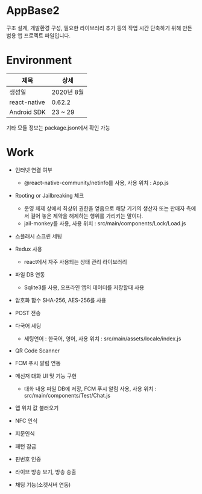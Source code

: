 # AppBase2

구조 설계, 개발환경 구성, 필요한 라이브러리 추가 등의 작업 시간 단축하기 위해 만든 범용 앱 프로젝트 파일입니다.

# Environment
|제목|상세|
|------|---|
|생성일|2020년 8월|
|react-native|0.62.2|
|Android SDK|23 ~ 29|

기타 모듈 정보는 package.json에서 확인 가능

# Work
* 인터넷 연결 여부
    * @react-native-community/netinfo를 사용, 사용 위치 : App.js

* Rooting or Jailbreaking 체크
    * 운영 체제 상에서 최상위 권한을 얻음으로 해당 기기의 생산자 또는 판매자 측에서 걸어 놓은 제약을 해제하는 행위를 가리키는 말이다.
    * jail-monkey를 사용, 사용 위치 : src/main/components/Lock/Load.js
* 스플래시 스크린 세팅
* Redux 사용
    * react에서 자주 사용되는 상태 관리 라이브러리
* 파일 DB 연동
    * Sqlite3를 사용, 오프라인 앱의 데이터를 저장할때 사용
* 암호화 함수 SHA-256, AES-256를 사용
* POST 전송
* 다국어 세팅
    * 세팅언어 : 한국어, 영어, 사용 위치 : src/main/assets/locale/index.js
* QR Code Scanner
* FCM 푸시 알림 연동
* 메신저 대화 UI 및 기능 구현
    * 대화 내용 파일 DB에 저장, FCM 푸시 알림 사용, 사용 위치 : src/main/components/Test/Chat.js
* 앱 위치 값 불러오기
* NFC 인식
* 지문인식
* 패턴 잠금
* 핀번호 인증
* 라이브 방송 보기, 방송 송출
* 채팅 기능(소켓서버 연동)
